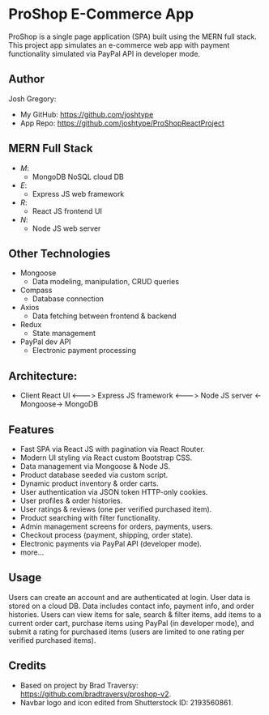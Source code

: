 # ProShop E-Commerce App

ProShop is a single page application (SPA) built using the MERN full stack. This project app simulates an e-commerce web app
with payment functionality simulated via PayPal API in developer mode.

## Author

Josh Gregory:
* My GitHub: https://github.com/joshtype
* App Repo:  https://github.com/joshtype/ProShopReactProject
    
## MERN Full Stack

* *M*:
    * MongoDB NoSQL cloud DB
* *E*:
    * Express JS web framework
* *R*:
    * React JS frontend UI
* *N*:
    * Node JS web server

## Other Technologies

* Mongoose
    * Data modeling, manipulation, CRUD queries
* Compass
    * Database connection
* Axios
    * Data fetching between frontend & backend
* Redux 
    * State management
* PayPal dev API
    * Electronic payment processing 

## Architecture:

* Client React UI <---> Express JS framework <---> Node JS server <-Mongoose-> MongoDB

## Features

* Fast SPA via React JS with pagination via React Router.
* Modern UI styling via React custom Bootstrap CSS.
* Data management via Mongoose & Node JS.
* Product database seeded via custom script.
* Dynamic product inventory & order carts.
* User authentication via JSON token HTTP-only cookies.
* User profiles & order histories.
* User ratings & reviews (one per verified purchased item).
* Product searching with filter functionality.
* Admin management screens for orders, payments, users.
* Checkout process (payment, shipping, order state).
* Electronic payments via PayPal API (developer mode).
* more...

## Usage

Users can create an account and are authenticated at login. User data is stored on a cloud DB.
Data includes contact info, payment info, and order histories. Users can view items for sale,
search & filter items, add items to a current order cart, purchase items using PayPal (in
developer mode), and submit a rating for purchased items (users are limited to one rating 
per verified purchased items).

## Credits

* Based on project by Brad Traversy: https://github.com/bradtraversy/proshop-v2.
* Navbar logo and icon edited from Shutterstock ID: 2193560861.
